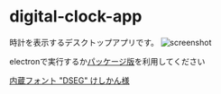 # digital-clock-app

時計を表示するデスクトップアプリです。
![screenshot](https://user-images.githubusercontent.com/41167277/76110399-d4499200-6021-11ea-820b-40dfde2d2542.png)

electronで実行するか[パッケージ版](https://github.com/tokjin/digital-clock-app/releases/latest)を利用してください

[内蔵フォント "DSEG" けしかん様](https://www.keshikan.net/fonts.html)